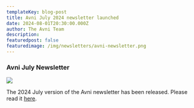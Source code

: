 ```yaml
---
templateKey: blog-post
title: Avni July 2024 newsletter launched
date: 2024-08-01T20:30:00.000Z
author: The Avni Team
description:
featuredpost: false
featuredimage: /img/newsletters/avni-newsletter.png
---
```


### Avni July Newsletter

<a href="https://mailchi.mp/60e8fd7554b9/avni-july-newsletter">
<img src="/img/newsletters/avni-newsletter.png">
</a>

<br>

The 2024 July version of the Avni newsletter has been released. Please read it [here](https://mailchi.mp/60e8fd7554b9/avni-july-newsletter). 

<br>
<br>
<br>
